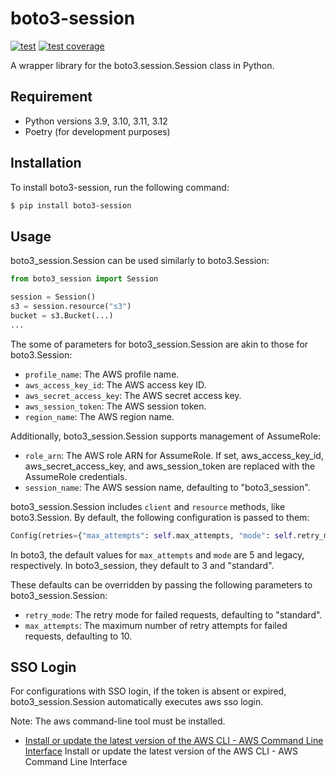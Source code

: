 # boto3-session

[![test](https://github.com/rcmdnk/boto3-session/actions/workflows/test.yml/badge.svg)](https://github.com/rcmdnk/boto3-session/actions/workflows/test.yml)
[![test coverage](https://img.shields.io/badge/coverage-check%20here-blue.svg)](https://github.com/rcmdnk/boto3-session/tree/coverage)

A wrapper library for the boto3.session.Session class in Python.

## Requirement

- Python versions 3.9, 3.10, 3.11, 3.12
- Poetry (for development purposes)

## Installation

To install boto3-session, run the following command:

```bash
$ pip install boto3-session
```

## Usage

boto3_session.Session can be used similarly to boto3.Session:

```python
from boto3_session import Session

session = Session()
s3 = session.resource("s3")
bucket = s3.Bucket(...)
...
```

The some of parameters for boto3_session.Session are akin to those for boto3.Session:

- `profile_name`: The AWS profile name.
- `aws_access_key_id`: The AWS access key ID.
- `aws_secret_access_key`: The AWS secret access key.
- `aws_session_token`: The AWS session token.
- `region_name`: The AWS region name.

Additionally, boto3_session.Session supports management of AssumeRole:

- `role_arn`: The AWS role ARN for AssumeRole. If set, aws_access_key_id, aws_secret_access_key, and aws_session_token are replaced with the AssumeRole credentials.
- `session_name`: The AWS session name, defaulting to "boto3_session".

boto3_session.Session includes `client` and `resource` methods, like boto3.Session. By default, the following configuration is passed to them:

```python
Config(retries={"max_attempts": self.max_attempts, "mode": self.retry_mode})
```

In boto3, the default values for `max_attempts` and `mode` are 5 and legacy, respectively. In boto3_session, they default to 3 and "standard".

These defaults can be overridden by passing the following parameters to boto3_session.Session:

- `retry_mode`: The retry mode for failed requests, defaulting to "standard".
- `max_attempts`: The maximum number of retry attempts for failed requests, defaulting to 10.

## SSO Login

For configurations with SSO login, if the token is absent or expired, boto3_session.Session automatically executes aws sso login.

Note: The aws command-line tool must be installed.

- [Install or update the latest version of the AWS CLI - AWS Command Line Interface](https://docs.aws.amazon.com/cli/latest/userguide/getting-started-install.html)
  Install or update the latest version of the AWS CLI - AWS Command Line Interface
